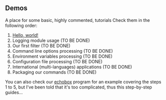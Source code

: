 ## Demos
A place for some basic, highly commented, tutorials
Check them in the following order:

1. [Hello, world!](https://github.com/HubTou/PNU/tree/main/_demos/hello_world)
2. Logging module usage (TO BE DONE)
3. Our first filter (TO BE DONE)
4. Command line options processing (TO BE DONE)
5. Environment variables processing (TO BE DONE)
6. Configuration file processing (TO BE DONE)
7. International (multi-languages) applications (TO BE DONE)
8. Packaging our commands (TO BE DONE)

You can also check our [echobox](https://github.com/HubTou/PNU/tree/main/_demos/hello_world) program for an example covering the steps 1 to 5, but I've been told that it's too complicated, thus this step-by-step guides...
